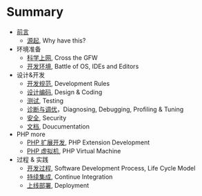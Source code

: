 # Summary
* [前言](preface/README.md)
    * [源起](preface/why.md), Why have this?
* 环境准备
    * [科学上网](environment/cross-the-gfw.md), Cross the GFW
    * [开发环境](environment.md), Battle of OS, IDEs and Editors
* 设计&开发
    * [开发规范](rules.md), Development Rules
    * [设计编码](coding.md), Design & Coding
    * [测试](testing.md), Testing
    * [诊断与调优](debugging.md)，Diagnosing, Debugging, Profiling & Tuning
    * [安全](security.md), Security
    * [文档](documentation.md), Doucumentation
* PHP more
    * [PHP 扩展开发](php-extension.md), PHP Extension Development
    * [PHP 虚拟机](php-vm.md), PHP Virtual Machine
* 过程 & 实践
    * [开发过程](life-cycle-model.md), Software Development Process, Life Cycle Model
    * [持续集成](ci.md), Continue Integration
    * [上线部署](deployment.md), Deployment